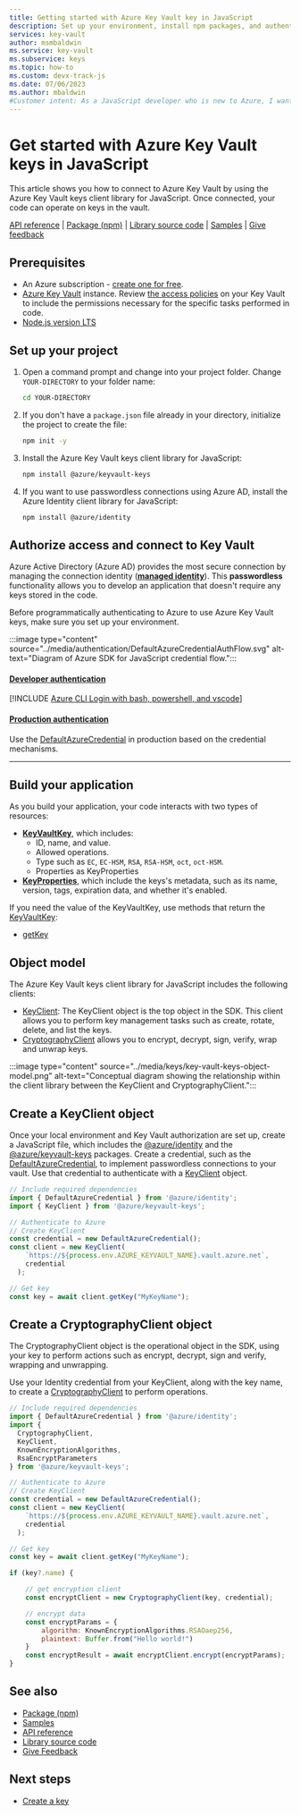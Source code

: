 ```yaml
---
title: Getting started with Azure Key Vault key in JavaScript
description: Set up your environment, install npm packages, and authenticate to Azure to get started using Key Vault keys in JavaScript
services: key-vault
author: msmbaldwin
ms.service: key-vault
ms.subservice: keys
ms.topic: how-to
ms.custom: devx-track-js
ms.date: 07/06/2023
ms.author: mbaldwin
#Customer intent: As a JavaScript developer who is new to Azure, I want to know the high level steps necessary to use Key Vault keys in JavaScript.
---
```

# Get started with Azure Key Vault keys in JavaScript
  
This article shows you how to connect to Azure Key Vault by using the Azure Key Vault keys client library for JavaScript. Once connected, your code can operate on keys in the vault. 

[API reference](/javascript/api/overview/azure/keyvault-keys-readme) | [Package (npm)](https://www.npmjs.com/package/@azure/keyvault-keys) | [Library source code](https://github.com/Azure/azure-sdk-for-js/tree/main/sdk/keyvault/keyvault-keys) | [Samples](https://github.com/Azure/azure-sdk-for-js/tree/main/sdk/keyvault/keyvault-keys/samples/v4) | [Give feedback](https://github.com/Azure/azure-sdk-for-js/issues)
  
## Prerequisites  
  
- An Azure subscription - [create one for free](https://azure.microsoft.com/free).
- [Azure Key Vault](../general/quick-create-cli.md) instance. Review [the access policies](../general/assign-access-policy.md) on your Key Vault to include the permissions necessary for the specific tasks performed in code.
- [Node.js version LTS](https://nodejs.org/)  

## Set up your project

1. Open a command prompt and change into your project folder. Change `YOUR-DIRECTORY` to your folder name:

    ```bash
    cd YOUR-DIRECTORY
    ```

1. If you don't have a `package.json` file already in your directory, initialize the project to create the file:

    ```bash
    npm init -y
    ```

1. Install the Azure Key Vault keys client library for JavaScript:

    ```bash
    npm install @azure/keyvault-keys
    ```

1. If you want to use passwordless connections using Azure AD, install the Azure Identity client library for JavaScript:

    ```bash
    npm install @azure/identity
    ```

## Authorize access and connect to Key Vault

Azure Active Directory (Azure AD) provides the most secure connection by managing the connection identity ([**managed identity**](../../active-directory/managed-identities-azure-resources/overview.md)). This **passwordless** functionality allows you to develop an application that doesn't require any keys stored in the code.

Before programmatically authenticating to Azure to use Azure Key Vault keys, make sure you set up your environment. 

:::image type="content" source="../media/authentication/DefaultAzureCredentialAuthFlow.svg" alt-text="Diagram of Azure SDK for JavaScript credential flow.":::

#### [Developer authentication](#tab/developer-auth)

[!INCLUDE [Azure CLI Login with bash, powershell, and vscode](../../../includes/azure-cli-login.md)]

#### [Production authentication](#tab/production-auth)

Use the [DefaultAzureCredential](https://www.npmjs.com/package/@azure/identity#DefaultAzureCredential) in production based on the credential mechanisms.

---

## Build your application

As you build your application, your code interacts with two types of resources:

- [**KeyVaultKey**](/javascript/api/@azure/keyvault-keys/keyvaultkey), which includes: 
    - ID, name, and value.
    - Allowed operations.
    - Type such as `EC`, `EC-HSM`, `RSA`, `RSA-HSM`, `oct`, `oct-HSM`.
    - Properties as KeyProperties
- [**KeyProperties**](/javascript/api/@azure/keyvault-keys/keyproperties), which include the keys's metadata, such as its name, version, tags, expiration data, and whether it's enabled.

If you need the value of the KeyVaultKey, use methods that return the [KeyVaultKey](/javascript/api/@azure/keyvault-keys/keyvaultkey):

* [getKey](/javascript/api/@azure/keyvault-keys/keyclient#@azure-keyvault-keys-keyclient-getkey)

## Object model

The Azure Key Vault keys client library for JavaScript includes the following clients:

* [KeyClient](/javascript/api/@azure/keyvault-keys/keyclient): The KeyClient object is the top object in the SDK. This client allows you to perform key management tasks such as create, rotate, delete, and list the keys.
* [CryptographyClient](/javascript/api/@azure/keyvault-keys/cryptographyclient) allows you to encrypt, decrypt, sign, verify, wrap and unwrap keys. 

:::image type="content" source="../media/keys/key-vault-keys-object-model.png" alt-text="Conceptual diagram showing the relationship within the client library between the KeyClient and CryptographyClient.":::

## Create a KeyClient object

Once your local environment and Key Vault authorization are set up, create a JavaScript file, which includes the [@azure/identity](https://www.npmjs.com/package/@azure/identity) and the [@azure/keyvault-keys](https://www.npmjs.com/package/@azure/keyvault-keys) packages. Create a credential, such as the [DefaultAzureCredential](/javascript/api/overview/azure/identity-readme#defaultazurecredential), to implement passwordless connections to your vault. Use that credential to authenticate with a [KeyClient](/javascript/api/@azure/keyvault-keys/keyclient) object.

```javascript
// Include required dependencies
import { DefaultAzureCredential } from '@azure/identity';  
import { KeyClient } from '@azure/keyvault-keys';  

// Authenticate to Azure
// Create KeyClient
const credential = new DefaultAzureCredential(); 
const client = new KeyClient(
    `https://${process.env.AZURE_KEYVAULT_NAME}.vault.azure.net`,
    credential
  );

// Get key
const key = await client.getKey("MyKeyName");
```

## Create a CryptographyClient object

The CryptographyClient object is the operational object in the SDK, using your key to perform actions such as encrypt, decrypt, sign and verify, wrapping and unwrapping. 

Use your Identity credential from your KeyClient, along with the key name, to create a [CryptographyClient](/javascript/api/@azure/keyvault-keys/cryptographyclient?) to perform operations.

```javascript
// Include required dependencies
import { DefaultAzureCredential } from '@azure/identity';  
import {
  CryptographyClient,
  KeyClient,
  KnownEncryptionAlgorithms,
  RsaEncryptParameters
} from '@azure/keyvault-keys'; 

// Authenticate to Azure
// Create KeyClient
const credential = new DefaultAzureCredential(); 
const client = new KeyClient(
    `https://${process.env.AZURE_KEYVAULT_NAME}.vault.azure.net`,
    credential
  ); 

// Get key
const key = await client.getKey("MyKeyName");

if (key?.name) {

    // get encryption client
    const encryptClient = new CryptographyClient(key, credential);

    // encrypt data
    const encryptParams = { 
        algorithm: KnownEncryptionAlgorithms.RSAOaep256,
        plaintext: Buffer.from("Hello world!")
    }
    const encryptResult = await encryptClient.encrypt(encryptParams);
}
```

## See also

- [Package (npm)](https://www.npmjs.com/package/@azure/keyvault-keys)
- [Samples](https://github.com/Azure/azure-sdk-for-js/tree/main/sdk/keyvault/keyvault-keys/samples/v4)
- [API reference](/javascript/api/overview/azure/keyvault-keys-readme)
- [Library source code](https://github.com/Azure/azure-sdk-for-js/tree/main/sdk/keyvault/keyvault-keys)
- [Give Feedback](https://github.com/Azure/azure-sdk-for-js/issues)

## Next steps

* [Create a key](javascript-developer-guide-create-update-rotate-key.md)